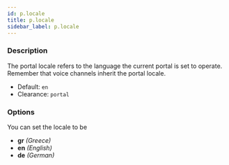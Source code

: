 ```yaml
---
id: p.locale
title: p.locale
sidebar_label: p.locale
---
```


### Description

The portal locale refers to the language the current portal is set to operate. Remember that voice channels inherit the portal locale.

* Default: `en`
* Clearance: `portal`

### Options

You can set the locale to be

* __gr__ _(Greece)_
* __en__ _(English)_
* __de__ _(German)_
